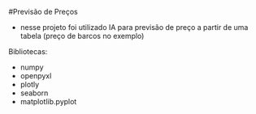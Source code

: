 #Previsão de Preços

- nesse projeto foi utilizado IA para previsão de preço a partir de uma tabela (preço de barcos no exemplo)

Bibliotecas:
- numpy
- openpyxl
- plotly
- seaborn 
- matplotlib.pyplot 